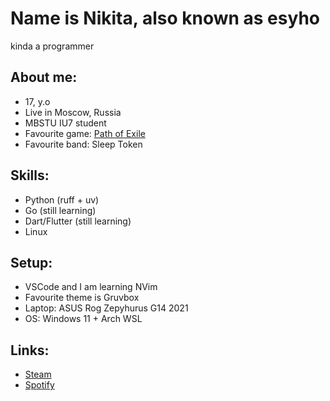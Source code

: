# Name is Nikita, also known as esyho
kinda a programmer

## About me:
- 17, y.o
- Live in Moscow, Russia
- MBSTU IU7 student
- Favourite game: [Path of Exile](https://www.pathofexile.com/)
- Favourite band: Sleep Token

## Skills:
- Python (ruff + uv)
- Go (still learning)
- Dart/Flutter (still learning)
- Linux

## Setup:
- VSCode and I am learning NVim
- Favourite theme is Gruvbox
- Laptop: ASUS Rog Zepyhurus G14 2021
- OS: Windows 11 + Arch WSL

## Links:
- [Steam](https://steamcommunity.com/id/esyhonotdead/)
- [Spotify](https://open.spotify.com/user/e1plddu8vflj1msixputl4fg6?si=eC1B3oMoTMqJtuCHm2aj3w)
